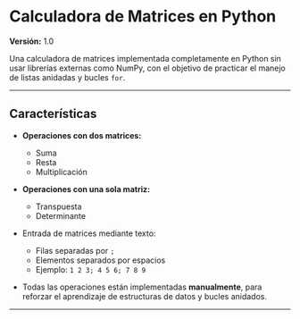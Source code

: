 # Calculadora de Matrices en Python

**Versión:** 1.0

Una calculadora de matrices implementada completamente en Python sin usar librerías externas como NumPy, con el objetivo de practicar el manejo de listas anidadas y bucles `for`.

---

##   Características

- **Operaciones con dos matrices:**
  - Suma
  - Resta
  - Multiplicación

- **Operaciones con una sola matriz:**
  - Transpuesta
  - Determinante

- Entrada de matrices mediante texto:
  - Filas separadas por `;`  
  - Elementos separados por espacios  
  - Ejemplo: `1 2 3; 4 5 6; 7 8 9`

- Todas las operaciones están implementadas **manualmente**, para reforzar el aprendizaje de estructuras de datos y bucles anidados.

---
